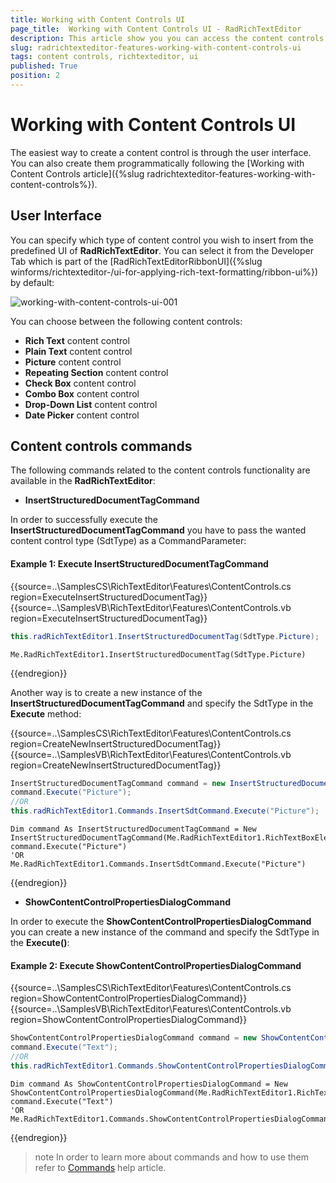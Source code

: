 ```yaml
---
title: Working with Content Controls UI
page_title:  Working with Content Controls UI - RadRichTextEditor
description: This article show you you can access the content controls in UI
slug: radrichtexteditor-features-working-with-content-controls-ui
tags: content controls, richtexteditor, ui
published: True
position: 2
---
```


# Working with Content Controls UI

The easiest way to create a content control is through the user interface. You can also create them programmatically following the [Working with Content Controls article]({%slug radrichtexteditor-features-working-with-content-controls%}).

## User Interface

You can specify which type of content control you wish to insert from the predefined UI of __RadRichTextEditor__. You can select it from the Developer Tab which is part of the [RadRichTextEditorRibbonUI]({%slug winforms/richtexteditor-/ui-for-applying-rich-text-formatting/ribbon-ui%}) by default:

![working-with-content-controls-ui-001](images/working-with-content-controls-ui-001.png)

You can choose between the following content controls:

* __Rich Text__ content control
* __Plain Text__ content control
* __Picture__ content control
* __Repeating Section__ content control
* __Check Box__ content control
* __Combo Box__ content control
* __Drop-Down List__ content control
* __Date Picker__ content control

## Content controls commands

The following commands related to the content controls functionality are available in the __RadRichTextEditor__:

* __InsertStructuredDocumentTagCommand__

In order to successfully execute the __InsertStructuredDocumentTagCommand__ you have to pass the wanted content control type (SdtType) as a CommandParameter:

#### Example 1: Execute InsertStructuredDocumentTagCommand

{{source=..\SamplesCS\RichTextEditor\Features\ContentControls.cs region=ExecuteInsertStructuredDocumentTag}} 
{{source=..\SamplesVB\RichTextEditor\Features\ContentControls.vb region=ExecuteInsertStructuredDocumentTag}} 

````C# 
this.radRichTextEditor1.InsertStructuredDocumentTag(SdtType.Picture);

````
````VB.NET 
Me.RadRichTextEditor1.InsertStructuredDocumentTag(SdtType.Picture)

````

{{endregion}}

Another way is to create a new instance of the __InsertStructuredDocumentTagCommand__ and specify the SdtType in the __Execute__ method:

{{source=..\SamplesCS\RichTextEditor\Features\ContentControls.cs region=CreateNewInsertStructuredDocumentTag}} 
{{source=..\SamplesVB\RichTextEditor\Features\ContentControls.vb region=CreateNewInsertStructuredDocumentTag}} 

````C# 
InsertStructuredDocumentTagCommand command = new InsertStructuredDocumentTagCommand(this.radRichTextEditor1.RichTextBoxElement);
command.Execute("Picture");
//OR
this.radRichTextEditor1.Commands.InsertSdtCommand.Execute("Picture");

````
````VB.NET 
Dim command As InsertStructuredDocumentTagCommand = New InsertStructuredDocumentTagCommand(Me.RadRichTextEditor1.RichTextBoxElement)
command.Execute("Picture")
'OR
Me.RadRichTextEditor1.Commands.InsertSdtCommand.Execute("Picture")

````

{{endregion}}


* __ShowContentControlPropertiesDialogCommand__

In order to execute the __ShowContentControlPropertiesDialogCommand__ you can create a new instance of the command and specify the SdtType in the __Execute()__:

#### Example 2: Execute ShowContentControlPropertiesDialogCommand

{{source=..\SamplesCS\RichTextEditor\Features\ContentControls.cs region=ShowContentControlPropertiesDialogCommand}} 
{{source=..\SamplesVB\RichTextEditor\Features\ContentControls.vb region=ShowContentControlPropertiesDialogCommand}} 

````C# 
ShowContentControlPropertiesDialogCommand command = new ShowContentControlPropertiesDialogCommand(this.radRichTextEditor1.RichTextBoxElement);
command.Execute("Text");
//OR
this.radRichTextEditor1.Commands.ShowContentControlPropertiesDialogCommand.Execute("Text");

````
````VB.NET 
Dim command As ShowContentControlPropertiesDialogCommand = New ShowContentControlPropertiesDialogCommand(Me.RadRichTextEditor1.RichTextBoxElement)
command.Execute("Text")
'OR
Me.RadRichTextEditor1.Commands.ShowContentControlPropertiesDialogCommand.Execute("Text")

````

{{endregion}}

>note In order to learn more about commands and how to use them refer to [Commands](https://docs.telerik.com/devtools/winforms/controls/richtexteditor/features/commands) help article.

